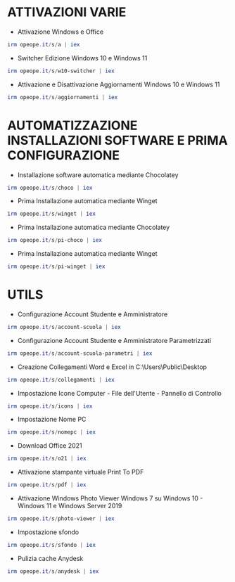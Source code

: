 # ATTIVAZIONI VARIE

- Attivazione Windows e Office

``` powershell
irm opeope.it/s/a | iex
```

- Switcher Edizione Windows 10 e Windows 11

``` powershell
irm opeope.it/s/w10-switcher | iex
```

- Attivazione e Disattivazione Aggiornamenti Windows 10 e Windows 11

``` powershell
irm opeope.it/s/aggiornamenti | iex
```

# AUTOMATIZZAZIONE INSTALLAZIONI SOFTWARE E PRIMA CONFIGURAZIONE

- Installazione software automatica mediante Chocolatey

``` powershell
irm opeope.it/s/choco | iex
```

- Prima Installazione automatica mediante Winget

``` powershell
irm opeope.it/s/winget | iex
```

- Prima Installazione automatica mediante Chocolatey

``` powershell
irm opeope.it/s/pi-choco | iex
```

- Prima Installazione automatica mediante Winget

``` powershell
irm opeope.it/s/pi-winget | iex
```

# UTILS

- Configurazione Account Studente e Amministratore

``` powershell
irm opeope.it/s/account-scuola | iex
```

- Configurazione Account Studente e Amministratore Parametrizzati

``` powershell
irm opeope.it/s/account-scuola-parametri | iex
```

- Creazione Collegamenti Word e Excel in C:\Users\Public\Desktop

``` powershell
irm opeope.it/s/collegamenti | iex
```

- Impostazione Icone Computer - File dell'Utente - Pannello di Controllo

``` powershell
irm opeope.it/s/icons | iex
```

- Impostazione Nome PC

``` powershell
irm opeope.it/s/nomepc | iex
```

- Download Office 2021

``` powershell
irm opeope.it/s/o21 | iex
```

- Attivazione stampante virtuale Print To PDF

``` powershell
irm opeope.it/s/pdf | iex
```

- Attivazione Windows Photo Viewer Windows 7 su Windows 10 - Windows 11 e Windows Server 2019

``` powershell
irm opeope.it/s/photo-viewer | iex
```

- Impostazione sfondo 

``` powershell
irm opeope.it/s/sfondo | iex
```

- Pulizia cache Anydesk

``` powershell
irm opeope.it/s/anydesk | iex
```
